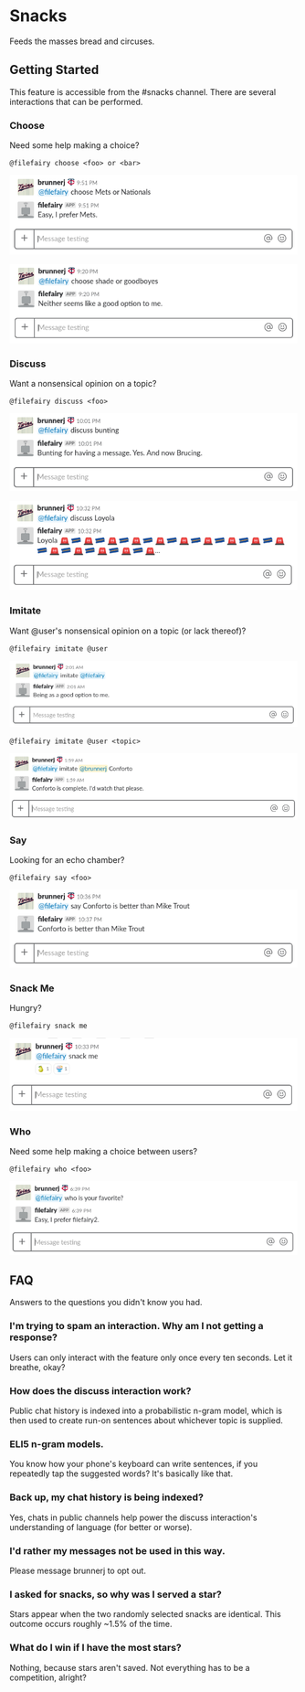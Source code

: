 # Snacks

Feeds the masses bread and circuses.

## Getting Started

This feature is accessible from the #snacks channel. There are several
interactions that can be performed.

### Choose

Need some help making a choice?

```
@filefairy choose <foo> or <bar>
```

![Example](images/choose_mets.png?raw=true)

![Example](images/choose_shade.png?raw=true)

### Discuss

Want a nonsensical opinion on a topic?

```
@filefairy discuss <foo>
```

![Example](images/discuss_bunting.png?raw=true)

![Example](images/discuss_loyola.png?raw=true)

### Imitate

Want @user's nonsensical opinion on a topic (or lack thereof)?

```
@filefairy imitate @user
```

![Example](images/imitate_random.png?raw=true)

```
@filefairy imitate @user <topic>
```

![Example](images/imitate_topic.png?raw=true)

### Say

Looking for an echo chamber?

```
@filefairy say <foo>
```

![Example](images/say.png?raw=true)

### Snack Me

Hungry?

```
@filefairy snack me
```

![Example](images/snack_me.png?raw=true)

### Who

Need some help making a choice between users?

```
@filefairy who <foo>
```

![Example](images/who.png?raw=true)

## FAQ

Answers to the questions you didn't know you had.

### I'm trying to spam an interaction. Why am I not getting a response?

Users can only interact with the feature only once every ten seconds. Let it
breathe, okay?

### How does the discuss interaction work?

Public chat history is indexed into a probabilistic n-gram model, which is then 
used to create run-on sentences about whichever topic is supplied.

### ELI5 n-gram models.
You know how your phone's keyboard can write sentences, if you repeatedly tap
the suggested words? It's basically like that.

### Back up, my chat history is being indexed?

Yes, chats in public channels help power the discuss interaction's understanding
of language (for better or worse).

### I'd rather my messages not be used in this way.
Please message brunnerj to opt out.

### I asked for snacks, so why was I served a star?

Stars appear when the two randomly selected snacks are identical. This outcome
occurs roughly ~1.5% of the time.

### What do I win if I have the most stars?

Nothing, because stars aren't saved. Not everything has to be a competition,
alright?
